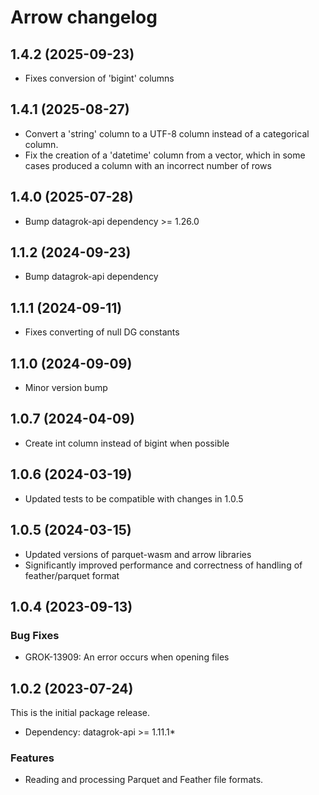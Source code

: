 # Arrow changelog

## 1.4.2 (2025-09-23)

* Fixes conversion of 'bigint' columns

## 1.4.1 (2025-08-27)

* Convert a 'string' column to a UTF-8 column instead of a categorical column.
* Fix the creation of a 'datetime' column from a vector, which in some cases produced a column with an incorrect number of rows

## 1.4.0 (2025-07-28)

* Bump datagrok-api dependency >= 1.26.0

## 1.1.2 (2024-09-23)

* Bump datagrok-api dependency

## 1.1.1 (2024-09-11)

* Fixes converting of null DG constants

## 1.1.0 (2024-09-09)

* Minor version bump

## 1.0.7 (2024-04-09)

* Create int column instead of bigint when possible

## 1.0.6 (2024-03-19)

* Updated tests to be compatible with changes in 1.0.5

## 1.0.5 (2024-03-15)

* Updated versions of parquet-wasm and arrow libraries
* Significantly improved performance and correctness of handling of feather/parquet format

## 1.0.4 (2023-09-13)

### Bug Fixes

* GROK-13909: An error occurs when opening files

## 1.0.2 (2023-07-24)

This is the initial package release.

* Dependency: datagrok-api >= 1.11.1*

### Features

* Reading and processing Parquet and Feather file formats.
